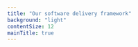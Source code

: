 ```yaml
---
title: "Our software delivery framework"
background: "light"
contentSize: 12
mainTitle: true
---
```

